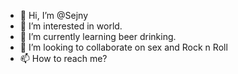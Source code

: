 - 👋 Hi, I’m @Sejny
- 👀 I’m interested in world.
- 🌱 I’m currently learning beer drinking.
- 💞️ I’m looking to collaborate on sex and Rock n Roll
- 📫 How to reach me?

<!---
Sejny/Sejny is a ✨ special ✨ repository because its `README.md` (this file) appears on your GitHub profile.
You can click the Preview link to take a look at your changes.
--->

